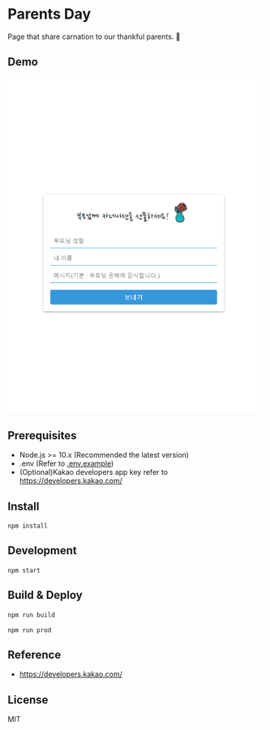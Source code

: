 # Parents Day

Page that share carnation to our thankful parents. 🙏

## Demo

![demo.gif](demo.gif)

## Prerequisites

- Node.js >= 10.x (Recommended the latest version)
- .env (Refer to [.env.example](.env.example))
- (Optional)Kakao developers app key refer to https://developers.kakao.com/

## Install

```
npm install
```

## Development

```
npm start
```

## Build & Deploy

```
npm run build
```

```
npm run prod
```

## Reference

- https://developers.kakao.com/

## License

MIT

